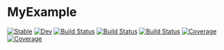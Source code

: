 # MyExample

[![Stable](https://img.shields.io/badge/docs-stable-blue.svg)](https://DomagojGalic.github.io/MyExample.jl/stable)
[![Dev](https://img.shields.io/badge/docs-dev-blue.svg)](https://DomagojGalic.github.io/MyExample.jl/dev)
[![Build Status](https://travis-ci.com/DomagojGalic/MyExample.jl.svg?branch=master)](https://travis-ci.com/DomagojGalic/MyExample.jl)
[![Build Status](https://ci.appveyor.com/api/projects/status/github/DomagojGalic/MyExample.jl?svg=true)](https://ci.appveyor.com/project/DomagojGalic/MyExample-jl)
[![Build Status](https://api.cirrus-ci.com/github/DomagojGalic/MyExample.jl.svg)](https://cirrus-ci.com/github/DomagojGalic/MyExample.jl)
[![Coverage](https://codecov.io/gh/DomagojGalic/MyExample.jl/branch/master/graph/badge.svg)](https://codecov.io/gh/DomagojGalic/MyExample.jl)
[![Coverage](https://coveralls.io/repos/github/DomagojGalic/MyExample.jl/badge.svg?branch=master)](https://coveralls.io/github/DomagojGalic/MyExample.jl?branch=master)
